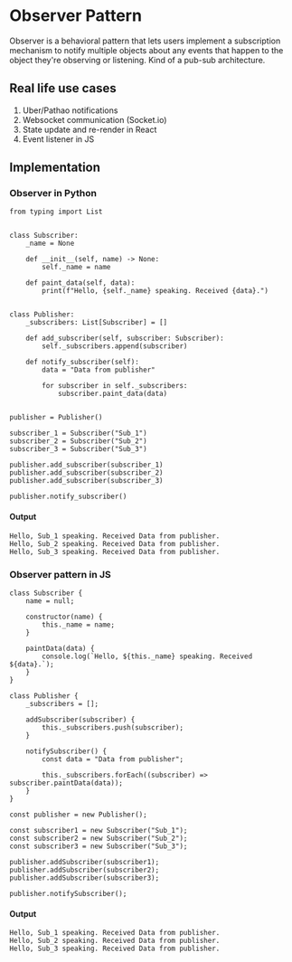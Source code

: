 # Observer Pattern

Observer is a behavioral pattern that lets users implement a subscription mechanism to notify multiple objects about any events that happen to the object they're observing or listening. Kind of a pub-sub architecture.

## Real life use cases

1. Uber/Pathao notifications
2. Websocket communication (Socket.io)
3. State update and re-render in React
4. Event listener in JS

## Implementation

### Observer in Python

```
from typing import List


class Subscriber:
    _name = None

    def __init__(self, name) -> None:
        self._name = name

    def paint_data(self, data):
        print(f"Hello, {self._name} speaking. Received {data}.")


class Publisher:
    _subscribers: List[Subscriber] = []

    def add_subscriber(self, subscriber: Subscriber):
        self._subscribers.append(subscriber)

    def notify_subscriber(self):
        data = "Data from publisher"

        for subscriber in self._subscribers:
            subscriber.paint_data(data)


publisher = Publisher()

subscriber_1 = Subscriber("Sub_1")
subscriber_2 = Subscriber("Sub_2")
subscriber_3 = Subscriber("Sub_3")

publisher.add_subscriber(subscriber_1)
publisher.add_subscriber(subscriber_2)
publisher.add_subscriber(subscriber_3)

publisher.notify_subscriber()

```

#### Output

```
Hello, Sub_1 speaking. Received Data from publisher.
Hello, Sub_2 speaking. Received Data from publisher.
Hello, Sub_3 speaking. Received Data from publisher.
```

### Observer pattern in JS

```
class Subscriber {
	name = null;

	constructor(name) {
		this._name = name;
	}

	paintData(data) {
		console.log(`Hello, ${this._name} speaking. Received ${data}.`);
	}
}

class Publisher {
	_subscribers = [];

	addSubscriber(subscriber) {
		this._subscribers.push(subscriber);
	}

	notifySubscriber() {
		const data = "Data from publisher";

		this._subscribers.forEach((subscriber) => subscriber.paintData(data));
	}
}

const publisher = new Publisher();

const subscriber1 = new Subscriber("Sub_1");
const subscriber2 = new Subscriber("Sub_2");
const subscriber3 = new Subscriber("Sub_3");

publisher.addSubscriber(subscriber1);
publisher.addSubscriber(subscriber2);
publisher.addSubscriber(subscriber3);

publisher.notifySubscriber();

```

#### Output

```
Hello, Sub_1 speaking. Received Data from publisher.
Hello, Sub_2 speaking. Received Data from publisher.
Hello, Sub_3 speaking. Received Data from publisher.

```
